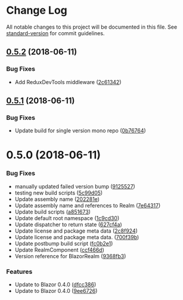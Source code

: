 # Change Log

All notable changes to this project will be documented in this file. See [standard-version](https://github.com/conventional-changelog/standard-version) for commit guidelines.

<a name="0.5.2"></a>
## [0.5.2](https://github.com/dworthen/BlazorRealm/compare/v0.5.1...v0.5.2) (2018-06-11)


### Bug Fixes

* Add ReduxDevTools middleware ([2c61342](https://github.com/dworthen/BlazorRealm/commit/2c61342))



<a name="0.5.1"></a>
## [0.5.1](https://github.com/dworthen/BlazorRealm/compare/v0.5.0...v0.5.1) (2018-06-11)


### Bug Fixes

* Update build for single version mono repo ([0b76764](https://github.com/dworthen/BlazorRealm/commit/0b76764))



<a name="0.5.0"></a>
# 0.5.0 (2018-06-11)


### Bug Fixes

* manually updated failed version bump ([9125527](https://github.com/dworthen/BlazorRealm/commit/9125527))
* testing new build scripts ([5c99d05](https://github.com/dworthen/BlazorRealm/commit/5c99d05))
* Update assembly name ([202281e](https://github.com/dworthen/BlazorRealm/commit/202281e))
* Update assembly name and references to Realm ([7e64317](https://github.com/dworthen/BlazorRealm/commit/7e64317))
* Update build scripts ([a851673](https://github.com/dworthen/BlazorRealm/commit/a851673))
* Update default root namespace ([1c9cd30](https://github.com/dworthen/BlazorRealm/commit/1c9cd30))
* Update dispatcher to return state ([627cf4a](https://github.com/dworthen/BlazorRealm/commit/627cf4a))
* Update license and package meta data ([2c8f924](https://github.com/dworthen/BlazorRealm/commit/2c8f924))
* Update license and package meta data. ([700f39b](https://github.com/dworthen/BlazorRealm/commit/700f39b))
* Update postbump build script ([fc0b2e1](https://github.com/dworthen/BlazorRealm/commit/fc0b2e1))
* Update RealmComponent ([ccf466d](https://github.com/dworthen/BlazorRealm/commit/ccf466d))
* Version reference for BlazorRealm ([9368fb3](https://github.com/dworthen/BlazorRealm/commit/9368fb3))


### Features

* Update to Blazor 0.4.0 ([dfcc386](https://github.com/dworthen/BlazorRealm/commit/dfcc386))
* Update to Blazor 0.4.0 ([9ee6726](https://github.com/dworthen/BlazorRealm/commit/9ee6726))
